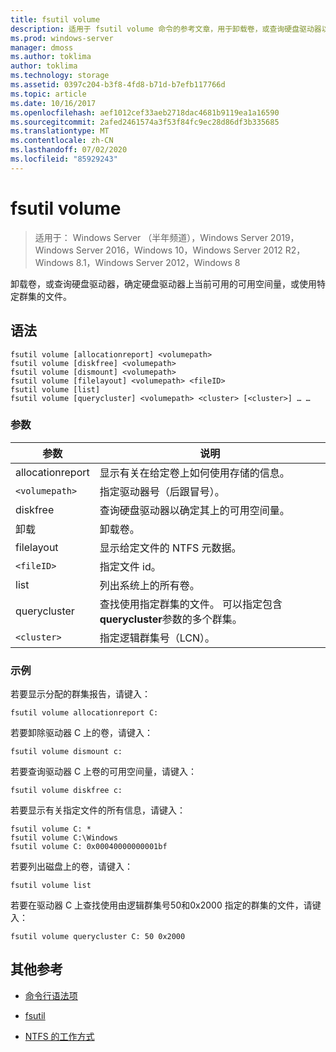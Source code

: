 ```yaml
---
title: fsutil volume
description: 适用于 fsutil volume 命令的参考文章，用于卸载卷，或查询硬盘驱动器以确定硬盘驱动器上当前可用的可用空间量，或使用特定群集的文件。
ms.prod: windows-server
manager: dmoss
ms.author: toklima
author: toklima
ms.technology: storage
ms.assetid: 0397c204-b3f8-4fd8-b71d-b7efb117766d
ms.topic: article
ms.date: 10/16/2017
ms.openlocfilehash: aef1012cef33aeb2718dac4681b9119ea1a16590
ms.sourcegitcommit: 2afed2461574a3f53f84fc9ec28d86df3b335685
ms.translationtype: MT
ms.contentlocale: zh-CN
ms.lasthandoff: 07/02/2020
ms.locfileid: "85929243"
---
```

# <a name="fsutil-volume"></a>fsutil volume

> 适用于： Windows Server （半年频道），Windows Server 2019，Windows Server 2016，Windows 10，Windows Server 2012 R2，Windows 8.1，Windows Server 2012，Windows 8

卸载卷，或查询硬盘驱动器，确定硬盘驱动器上当前可用的可用空间量，或使用特定群集的文件。

## <a name="syntax"></a>语法

```
fsutil volume [allocationreport] <volumepath>
fsutil volume [diskfree] <volumepath>
fsutil volume [dismount] <volumepath>
fsutil volume [filelayout] <volumepath> <fileID>
fsutil volume [list]
fsutil volume [querycluster] <volumepath> <cluster> [<cluster>] … …
```

### <a name="parameters"></a>参数

| 参数 | 说明 |
| --------- | ----------- |
| allocationreport | 显示有关在给定卷上如何使用存储的信息。 |
| `<volumepath>` | 指定驱动器号（后跟冒号）。 |
| diskfree | 查询硬盘驱动器以确定其上的可用空间量。 |
| 卸载 | 卸载卷。 |
| filelayout | 显示给定文件的 NTFS 元数据。 |
| `<fileID>` | 指定文件 id。 |
| list | 列出系统上的所有卷。 |
| querycluster | 查找使用指定群集的文件。 可以指定包含**querycluster**参数的多个群集。 |
| `<cluster>` | 指定逻辑群集号（LCN）。 |

### <a name="examples"></a>示例

若要显示分配的群集报告，请键入：

```
fsutil volume allocationreport C:
```

若要卸除驱动器 C 上的卷，请键入：

```
fsutil volume dismount c:
```

若要查询驱动器 C 上卷的可用空间量，请键入：

```
fsutil volume diskfree c:
```

若要显示有关指定文件的所有信息，请键入：

```
fsutil volume C: *
fsutil volume C:\Windows
fsutil volume C: 0x00040000000001bf
```

若要列出磁盘上的卷，请键入：

```
fsutil volume list
```

若要在驱动器 C 上查找使用由逻辑群集号50和0x2000 指定的群集的文件，请键入：

```
fsutil volume querycluster C: 50 0x2000
```

## <a name="additional-references"></a>其他参考

- [命令行语法项](command-line-syntax-key.md)

- [fsutil](fsutil.md)

- [NTFS 的工作方式](https://docs.microsoft.com/previous-versions/windows/it-pro/windows-server-2003/cc781134(v=ws.10))
